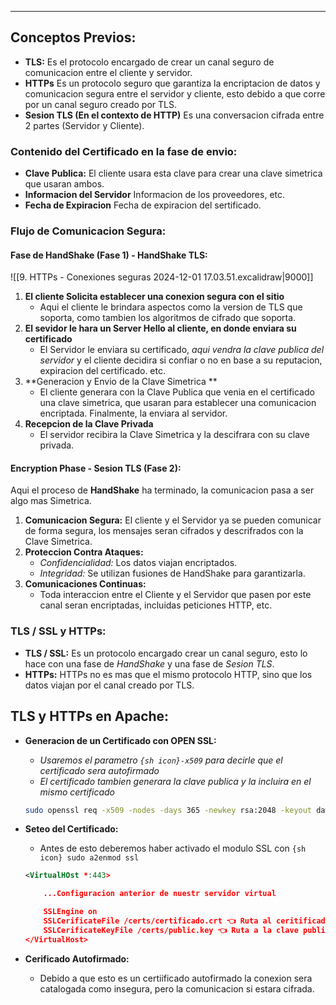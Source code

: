 
---
## Conceptos Previos:
- **TLS:** Es el protocolo encargado de crear un canal seguro de comunicacion entre el cliente y servidor.
- **HTTPs** Es un protocolo seguro que garantiza la encriptacion de datos y comunicacion segura entre el servidor y cliente, esto debido a que corre por un canal seguro creado por TLS.
- **Sesion TLS (En el contexto de HTTP)** Es una conversacion cifrada entre 2 partes (Servidor y Cliente).

### Contenido del Certificado en la fase de envio:
- **Clave Publica:** El cliente usara esta clave para crear una clave simetrica que usaran ambos.
 - **Informacion del Servidor** Informacion de los proveedores, etc.
 - **Fecha de Expiracion** Fecha de expiracion del sertificado.
### Flujo de Comunicacion Segura:

#### Fase de HandShake (Fase 1) - HandShake TLS:
![[9. HTTPs - Conexiones seguras 2024-12-01 17.03.51.excalidraw|9000]]
1. **El cliente Solicita establecer una conexion segura con el sitio**
	- Aqui el cliente le brindara aspectos como la version de TLS que soporta, como tambien los algoritmos de cifrado que soporta.
2. **El sevidor le hara un Server Hello al cliente, en donde enviara su certificado**
	 - El Servidor le enviara su certificado, *aqui vendra la clave publica del servidor*  y el cliente decidira si confiar o no en base a su reputacion, expiracion del certificado. etc.
1. **Generacion y Envio de la Clave Simetrica **
	- El cliente generara con la Clave Publica que venia en el certificado una clave simetrica, que usaran para establecer una comunicacion encriptada. Finalmente, la enviara al servidor.
3. **Recepcion de la Clave Privada**
	- El servidor recibira la Clave Simetrica y la descifrara con su clave privada.

#### Encryption Phase - Sesion TLS (Fase 2):
Aqui el proceso de **HandShake** ha terminado, la comunicacion pasa a ser algo mas Simetrica.

1. **Comunicacion Segura:** El cliente y el Servidor ya se pueden comunicar de forma segura, los mensajes seran cifrados y descrifrados con la Clave Simetrica.
2. **Proteccion Contra Ataques:** 
	- *Confidencialidad:* Los datos viajan encriptados.
	- *Integridad:* Se utilizan fusiones de HandShake para garantizarla.
1. **Comunicaciones Continuas:** 
	- Toda interaccion entre el Cliente y el Servidor que pasen por este canal seran encriptadas, incluidas peticiones HTTP, etc.

### TLS / SSL y HTTPs:
- **TLS / SSL:** Es un protocolo encargado crear un canal seguro, esto lo hace con una fase de *HandShake* y una fase de *Sesion TLS*.
- **HTTPs:** HTTPs no es mas que el mismo protocolo HTTP, sino que los datos viajan por el canal creado por TLS.


##  TLS y HTTPs en Apache:

- **Generacion de un Certificado con OPEN SSL:**
	- *Usaremos el parametro `{sh icon}-x509` para decirle que el certificado sera autofirmado*
	- *El certificado tambien generara la clave publica y la incluira en el mismo certificado*
	```sh
	sudo openssl req -x509 -nodes -days 365 -newkey rsa:2048 -keyout dawac6.key -out dawac6.crt
	```

- **Seteo del Certificado:**
	- Antes de esto deberemos haber activado el modulo SSL con `{sh icon} sudo a2enmod ssl`
	```xml
	<VirtualHOst *:443> 

		...Configuracion anterior de nuestr servidor virtual

		SSLEngine on
		SSLCerificateFile /certs/certificado.crt 👈 Ruta al ceritificado
		SSLCerificateKeyFile /certs/public.key 👈 Ruta a la clave publica
	</VirtualHost>
	```

- **Cerificado Autofirmado:**
	- Debido a que esto es un certiificado autofirmado la conexion sera catalogada como insegura, pero la comunicacion si estara cifrada.















